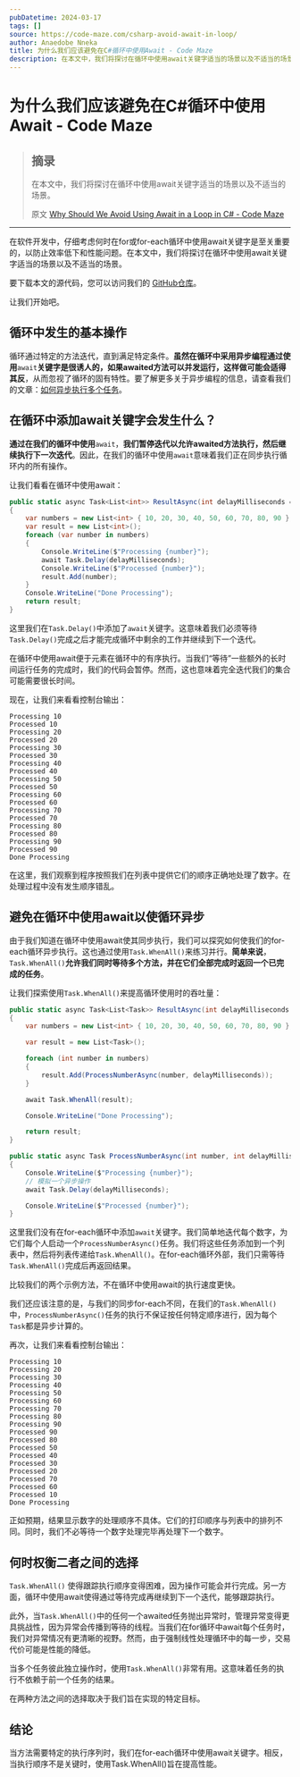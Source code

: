 ```yaml
---
pubDatetime: 2024-03-17
tags: []
source: https://code-maze.com/csharp-avoid-await-in-loop/
author: Anaedobe Nneka
title: 为什么我们应该避免在C#循环中使用Await - Code Maze
description: 在本文中，我们将探讨在循环中使用await关键字适当的场景以及不适当的场景。
---
```


# 为什么我们应该避免在C#循环中使用Await - Code Maze

> ## 摘录
>
> 在本文中，我们将探讨在循环中使用await关键字适当的场景以及不适当的场景。
>
> 原文 [Why Should We Avoid Using Await in a Loop in C# - Code Maze](https://code-maze.com/csharp-avoid-await-in-loop/)

---

在软件开发中，仔细考虑何时在for或for-each循环中使用await关键字是至关重要的，以防止效率低下和性能问题。在本文中，我们将探讨在循环中使用await关键字适当的场景以及不适当的场景。

要下载本文的源代码，您可以访问我们的 [GitHub仓库](https://github.com/CodeMazeBlog/CodeMazeGuides/tree/main/async-csharp/AwaitInForEachLoops)。

让我们开始吧。

## 循环中发生的基本操作

循环通过特定的方法迭代，直到满足特定条件。**虽然在循环中采用异步编程通过使用**`await`**关键字是很诱人的，如果awaited方法可以并发运行，这样做可能会适得其反**，从而忽视了循环的固有特性。要了解更多关于异步编程的信息，请查看我们的文章：[如何异步执行多个任务](https://code-maze.com/csharp-execute-multiple-tasks-asynchronously/)。

## 在循环中添加await关键字会发生什么？

**通过在我们的循环中使用**`await`，**我们暂停迭代以允许awaited方法执行，然后继续执行下一次迭代**。因此，在我们的循环中使用`await`意味着我们正在同步执行循环内的所有操作。

让我们看看在循环中使用await：

```csharp
public static async Task<List<int>> ResultAsync(int delayMilliseconds = 1000)
{
    var numbers = new List<int> { 10, 20, 30, 40, 50, 60, 70, 80, 90 };
    var result = new List<int>();
    foreach (var number in numbers)
    {
        Console.WriteLine($"Processing {number}");
        await Task.Delay(delayMilliseconds);
        Console.WriteLine($"Processed {number}");
        result.Add(number);
    }
    Console.WriteLine("Done Processing");
    return result;
}
```

这里我们在`Task.Delay()`中添加了`await`关键字。这意味着我们必须等待`Task.Delay()`完成之后才能完成循环中剩余的工作并继续到下一个迭代。

在循环中使用await便于元素在循环中的有序执行。当我们“等待”一些额外的长时间运行任务的完成时，我们的代码会暂停。然而，这也意味着完全迭代我们的集合可能需要很长时间。

现在，让我们来看看控制台输出：

```shell
Processing 10
Processed 10
Processing 20
Processed 20
Processing 30
Processed 30
Processing 40
Processed 40
Processing 50
Processed 50
Processing 60
Processed 60
Processing 70
Processed 70
Processing 80
Processed 80
Processing 90
Processed 90
Done Processing
```

在这里，我们观察到程序按照我们在列表中提供它们的顺序正确地处理了数字。在处理过程中没有发生顺序错乱。

## 避免在循环中使用await以使循环异步

由于我们知道在循环中使用await使其同步执行，我们可以探究如何使我们的for-each循环异步执行。这也通过使用`Task.WhenAll()`来练习并行。**简单来说**，`Task.WhenAll()`**允许我们同时等待多个方法，并在它们全部完成时返回一个已完成的任务**。

让我们探索使用`Task.WhenAll()`来提高循环使用时的吞吐量：

```csharp
public static async Task<List<Task>> ResultAsync(int delayMilliseconds = 1000)
{
    var numbers = new List<int> { 10, 20, 30, 40, 50, 60, 70, 80, 90 };

    var result = new List<Task>();

    foreach (int number in numbers)
    {
        result.Add(ProcessNumberAsync(number, delayMilliseconds));
    }

    await Task.WhenAll(result);

    Console.WriteLine("Done Processing");

    return result;
}

public static async Task ProcessNumberAsync(int number, int delayMilliseconds)
{
    Console.WriteLine($"Processing {number}");
    // 模拟一个异步操作
    await Task.Delay(delayMilliseconds);

    Console.WriteLine($"Processed {number}");
}
```

这里我们没有在for-each循环中添加`await`关键字。我们简单地迭代每个数字，为它们每个人启动一个`ProcessNumberAsync()`任务。我们将这些任务添加到一个列表中，然后将列表传递给`Task.WhenAll()`。在for-each循环外部，我们只需等待`Task.WhenAll()`完成后再返回结果。

比较我们的两个示例方法，不在循环中使用await的执行速度更快。

我们还应该注意的是，与我们的同步for-each不同，在我们的`Task.WhenAll()`中，`ProcessNumberAsync()`任务的执行不保证按任何特定顺序进行，因为每个`Task`都是异步计算的。

再次，让我们来看看控制台输出：

```shell
Processing 10
Processing 20
Processing 30
Processing 40
Processing 50
Processing 60
Processing 70
Processing 80
Processing 90
Processed 90
Processed 80
Processed 50
Processed 40
Processed 30
Processed 20
Processed 70
Processed 60
Processed 10
Done Processing
```

正如预期，结果显示数字的处理顺序不具体。它们的打印顺序与列表中的排列不同。同时，我们不必等待一个数字处理完毕再处理下一个数字。

## 何时权衡二者之间的选择

`Task.WhenAll()` 使得跟踪执行顺序变得困难，因为操作可能会并行完成。另一方面，循环中使用await使得通过等待完成再继续到下一个迭代，能够跟踪执行。

此外，当`Task.WhenAll()`中的任何一个awaited任务抛出异常时，管理异常变得更具挑战性，因为异常会传播到等待的线程。当我们在for循环中await每个任务时，我们对异常情况有更清晰的视野。然而，由于强制线性处理循环中的每一步，交易代价可能是性能的降低。

当多个任务彼此独立操作时，使用`Task.WhenAll()`非常有用。这意味着任务的执行不依赖于前一个任务的结果。

在两种方法之间的选择取决于我们旨在实现的特定目标。

## 结论

当方法需要特定的执行序列时，我们在for-each循环中使用await关键字。相反，当执行顺序不是关键时，使用Task.WhenAll()旨在提高性能。
